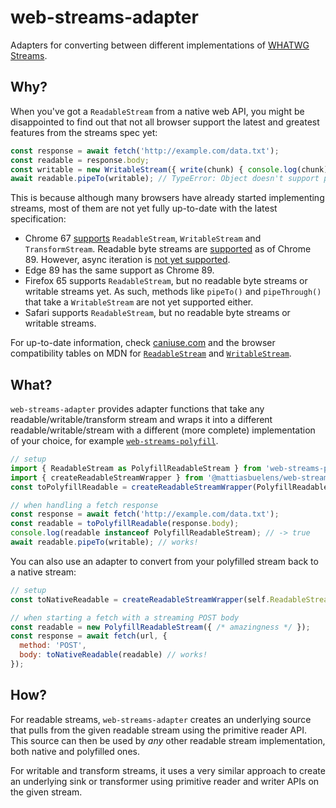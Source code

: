 # web-streams-adapter
Adapters for converting between different implementations of [WHATWG Streams][spec].

## Why?
When you've got a `ReadableStream` from a native web API, you might be disappointed to find out
that not all browser support the latest and greatest features from the streams spec yet:
```js
const response = await fetch('http://example.com/data.txt');
const readable = response.body;
const writable = new WritableStream({ write(chunk) { console.log(chunk) } });
await readable.pipeTo(writable); // TypeError: Object doesn't support property or method 'pipeTo'
```

This is because although many browsers have already started implementing streams,
most of them are not yet fully up-to-date with the latest specification:
* Chrome 67 [supports][ts-chrome-status] `ReadableStream`, `WritableStream` and `TransformStream`.
  Readable byte streams are [supported][byte-stream-chrome-status] as of Chrome 89.
  However, async iteration is [not yet supported][async-iterator-crbug].
* Edge 89 has the same support as Chrome 89.
* Firefox 65 supports `ReadableStream`, but no readable byte streams or writable streams yet.
  As such, methods like `pipeTo()` and `pipeThrough()` that take a `WritableStream` are not yet supported either.
* Safari supports `ReadableStream`, but no readable byte streams or writable streams.

For up-to-date information, check [caniuse.com][caniuse]
and the browser compatibility tables on MDN for [`ReadableStream`][rs-compat] and [`WritableStream`][ws-compat].

## What?
`web-streams-adapter` provides adapter functions that take any readable/writable/transform stream
and wraps it into a different readable/writable/stream with a different (more complete) implementation of your choice,
for example [`web-streams-polyfill`][creatorrr-polyfill].
```js
// setup
import { ReadableStream as PolyfillReadableStream } from 'web-streams-polyfill';
import { createReadableStreamWrapper } from '@mattiasbuelens/web-streams-adapter';
const toPolyfillReadable = createReadableStreamWrapper(PolyfillReadableStream);

// when handling a fetch response
const response = await fetch('http://example.com/data.txt');
const readable = toPolyfillReadable(response.body);
console.log(readable instanceof PolyfillReadableStream); // -> true
await readable.pipeTo(writable); // works!
```

You can also use an adapter to convert from your polyfilled stream back to a native stream:
```js
// setup
const toNativeReadable = createReadableStreamWrapper(self.ReadableStream);

// when starting a fetch with a streaming POST body
const readable = new PolyfillReadableStream({ /* amazingness */ });
const response = await fetch(url, {
  method: 'POST',
  body: toNativeReadable(readable) // works!
});
```

## How?
For readable streams, `web-streams-adapter` creates an underlying source that pulls from the given readable stream
using the primitive reader API. This source can then be used by *any* other readable stream implementation,
both native and polyfilled ones.

For writable and transform streams, it uses a very similar approach to create an underlying sink or transformer
using primitive reader and writer APIs on the given stream.

[spec]: https://streams.spec.whatwg.org/
[ts-chrome-status]: https://www.chromestatus.com/feature/5466425791610880
[byte-stream-chrome-status]: https://chromestatus.com/feature/4535319661641728
[async-iterator-crbug]: https://crbug.com/929585
[caniuse]: https://www.caniuse.com/#feat=streams
[rs-compat]: https://developer.mozilla.org/en-US/docs/Web/API/ReadableStream#Browser_Compatibility
[ws-compat]: https://developer.mozilla.org/en-US/docs/Web/API/WritableStream#Browser_Compatibility
[creatorrr-polyfill]: https://github.com/creatorrr/web-streams-polyfill

